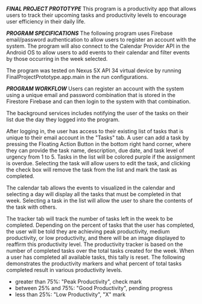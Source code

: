 *****FINAL PROJECT PROTOTYPE*****
This program is a productivity app that allows users to track
their upcoming tasks and productivity levels to encourage user
efficiency in their daily life.

***PROGRAM SPECIFICATIONS***
The following program uses Firebase email/password
authentication to allow users to register an account with the
system. The program will also connect to the Calendar Provider
API in the Android OS to allow users to add events to their
calendar and filter events by those occurring in the week
selected.

The program was tested on Nexus 5X API 34 virtual device by running
FinalProjectPrototype.app.main in the run configurations.


***PROGRAM WORKFLOW***
Users can register an account with the system using a unique email and
password combination that is stored in the Firestore Firebase and can then
login to the system with that combination.

The background services includes notifying the user of the tasks on their
list due the day they logged into the program. 

After logging in, the user has access to their existing list of tasks that
is unique to their email account in the "Tasks" tab. A user can add a task
by pressing the Floating Action Button in the bottom right hand corner,
where they can provide the task name, description, due date, and task level
of urgency from 1 to 5. Tasks in the list will be colored purple if the
assignment is overdue. Selecting the task will allow users to edit the task,
and clicking the check box will remove the task from the list and mark
the task as completed.

The calendar tab allows the events to visualized in the calendar and
selecting a day will display all the tasks that must be completed in that
week. Selecting a task in the list will allow the user to share the contents of 
the task with others. 

The tracker tab will track the number of tasks left in the week to be
completed. Depending on the percent of tasks that the user has completed,
the user will be told they are achieving peak productivity,
medium productivity, or low productivity, and there will be an image
displayed to reaffirm this productivity level. The productivity tracker
is based on the number of completed tasks over the total tasks created
for the week. When a user has completed all available tasks, this tally
is reset. The following demonstrates the productivity markers and what 
percent of total tasks completed result in various productivity levels.

- greater than 75%: "Peak Productivity", check mark
- between 25% and 75%: "Good Productivity", pending progress
- less than 25%: "Low Productivity", "X" mark



